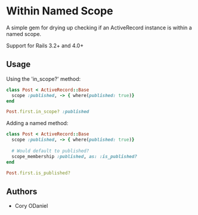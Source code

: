 Within Named Scope
====================

A simple gem for drying up checking if an ActiveRecord instance is within a named scope.

Support for Rails 3.2+ and 4.0+

Usage
---------------------

Using the 'in_scope?' method:

```ruby
class Post < ActiveRecord::Base
  scope :published, -> { where(published: true)}
end

Post.first.in_scope? :published
```

Adding a named method:

```ruby
class Post < ActiveRecord::Base
  scope :published, -> { where(published: true)}
  
  # Would default to published?
  scope_membership :published, as: :is_published?
end

Post.first.is_published?
```


Authors
---------------------

  * Cory ODaniel
